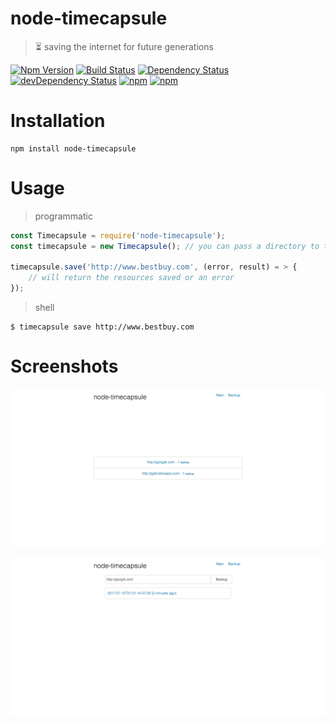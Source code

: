 # node-timecapsule

> ⏳ saving the internet for future generations

[![Npm Version](https://img.shields.io/npm/v/node-timecapsule.svg)](https://www.npmjs.com/package/node-timecapsule)
[![Build Status](https://travis-ci.org/gabrielcsapo/node-timecapsule.svg?branch=master)](https://travis-ci.org/gabrielcsapo/node-timecapsule)
[![Dependency Status](https://starbuck.gabrielcsapo.com/badge/github/gabrielcsapo/node-timecapsule/status.svg)](https://starbuck.gabrielcsapo.com/github/gabrielcsapo/node-timecapsule)
[![devDependency Status](https://starbuck.gabrielcsapo.com/badge/github/gabrielcsapo/node-timecapsule/dev-status.svg)](https://starbuck.gabrielcsapo.com/github/gabrielcsapo/node-timecapsule#info=devDependencies)
[![npm](https://img.shields.io/npm/dt/node-timecapsule.svg)](https://github.com/gabrielcsapo/node-timecapsule)
[![npm](https://img.shields.io/npm/dm/node-timecapsule.svg)](https://github.com/gabrielcsapo/node-timecapsule)

# Installation

```
npm install node-timecapsule
```

# Usage

> programmatic

```javascript
const Timecapsule = require('node-timecapsule');
const timecapsule = new Timecapsule(); // you can pass a directory to the constructor if you want to specific a different directory then the default, `capsules`.

timecapsule.save('http://www.bestbuy.com', (error, result) = > {
    // will return the resources saved or an error
});
```

> shell

```
$ timecapsule save http://www.bestbuy.com
```

# Screenshots

![main](./screenshots/main.png)

![backup](./screenshots/backup.png)
